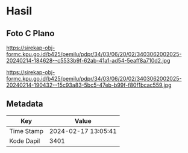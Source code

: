 # Hasil

## Foto C Plano

https://sirekap-obj-formc.kpu.go.id/b425/pemilu/pdpr/34/03/06/20/02/3403062002025-20240214-184628--c5533b9f-62ab-41a1-ad54-5eaff8a710d2.jpg

https://sirekap-obj-formc.kpu.go.id/b425/pemilu/pdpr/34/03/06/20/02/3403062002025-20240214-190432--15c93a83-5bc5-47eb-b99f-f80f1bcac559.jpg


## Metadata

| Key        | Value               |
| ---------- | ------------------- |
| Time Stamp | 2024-02-17 13:05:41 |
| Kode Dapil | 3401                |



